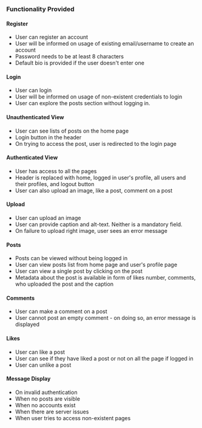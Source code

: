 ### Functionality Provided

#### Register

* User can register an account 
* User will be informed on usage of existing email/username to create an account
* Password needs to be at least 8 characters
* Default bio is provided if the user doesn't enter one

#### Login

* User can login 
* User will be informed on usage of non-existent credentials to login
* User can explore the posts section without logging in. 

#### Unauthenticated View

* User can see lists of posts on the home page
* Login button in the header
* On trying to access the post, user is redirected to the login page

#### Authenticated View

* User has access to all the pages
* Header is replaced with home, logged in user's profile, all users and their profiles, and logout button
* User can also upload an image, like a post, comment on a post

#### Upload

* User can upload an image
* User can provide caption and alt-text. Neither is a mandatory field.
* On failure to upload right image, user sees an error message

#### Posts

* Posts can be viewed without being logged in
* User can view posts list from home page and user's profile page
* User can view a single post by clicking on the post
* Metadata about the post is available in form of likes number, comments, who uploaded the post and the caption

#### Comments

* User can make a comment on a post
* User cannot post an empty comment - on doing so, an error message is displayed


#### Likes

* User can like a post
* User can see if they have liked a post or not on all the page if logged in
* User can unlike a post

#### Message Display

* On invalid authentication
* When no posts are visible
* When no accounts exist
* When there are server issues
* When user tries to access non-existent pages

